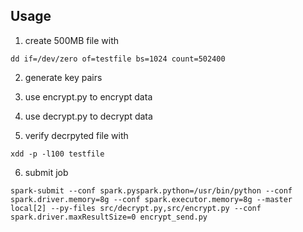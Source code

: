 ## Usage
1. create 500MB file with
```
dd if=/dev/zero of=testfile bs=1024 count=502400
```

2. generate key pairs

3. use encrypt.py to encrypt data

4. use decrypt.py to decrypt data

5. verify decrpyted file with
```
xdd -p -l100 testfile
```

6. submit job
```
spark-submit --conf spark.pyspark.python=/usr/bin/python --conf spark.driver.memory=8g --conf spark.executor.memory=8g --master local[2] --py-files src/decrypt.py,src/encrypt.py --conf spark.driver.maxResultSize=0 encrypt_send.py
```
